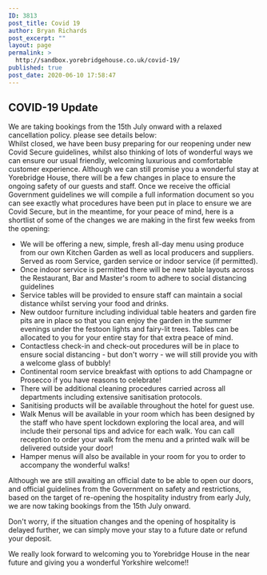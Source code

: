```yaml
---
ID: 3813
post_title: Covid 19
author: Bryan Richards
post_excerpt: ""
layout: page
permalink: >
  http://sandbox.yorebridgehouse.co.uk/covid-19/
published: true
post_date: 2020-06-10 17:58:47
---
```

<div class="section-title section-title-followed-by-content covid-head"><h2>COVID-19 Update</h2>
We are taking bookings from the 15th July onward with a relaxed cancellation policy.
please see details below:


</div>
Whilst closed, we have been busy preparing for our reopening under new Covid Secure guidelines, whilst also thinking of lots of wonderful ways we can ensure our usual friendly, welcoming luxurious and comfortable customer experience. Although we can still promise you a wonderful stay at Yorebridge House, there will be a few changes in place to ensure the ongoing safety of our guests and staff. Once we receive the official Government guidelines we will compile a full information document so you can see exactly what procedures have been put in place to ensure we are Covid Secure, but in the meantime, for your peace of mind, here is a shortlist of some of the changes we are making in the first few weeks from the opening:
<ul class="bulet">
 	<li>We will be offering a new, simple, fresh all-day menu using produce from our own Kitchen Garden as well as local producers and suppliers. Served as room Service, garden service or indoor service (if permitted).</li>
 	<li>Once indoor service is permitted there will be new table layouts across the Restaurant, Bar and Master's room to adhere to social distancing guidelines</li>
 	<li>Service tables will be provided to ensure staff can maintain a social distance whilst serving your food and drinks.</li>
 	<li>New outdoor furniture including individual table heaters and garden fire pits are in place so that you can enjoy the garden in the summer evenings under the festoon lights and fairy-lit trees. Tables can be allocated to you for your entire stay for that extra peace of mind.</li>
 	<li>Contactless check-in and check-out procedures will be in place to ensure social distancing - but don't worry - we will still provide you with a welcome glass of bubbly!</li>
 	<li>Continental room service breakfast with options to add Champagne or Prosecco if you have reasons to celebrate!</li>
 	<li>There will be additional cleaning procedures carried across all departments including extensive sanitisation protocols.</li>
 	<li>Sanitising products will be available throughout the hotel for guest use.</li>
 	<li>Walk Menus will be available in your room which has been designed by the staff who have spent lockdown exploring the local area, and will include their personal tips and advice for each walk. You can call reception to order your walk from the menu and a printed walk will be delivered outside your door!</li>
 	<li>Hamper menus will also be available in your room for you to order to accompany the wonderful walks!</li>
</ul>
Although we are still awaiting an official date to be able to open our doors, and official guidelines from the Government on safety and restrictions, based on the target of re-opening the hospitality industry from early July, we are now taking bookings from the 15th July onward.

Don't worry, if the situation changes and the opening of hospitality is delayed further, we can simply move your stay to a future date or refund your deposit.

We really look forward to welcoming you to Yorebridge House in the near future and giving you a wonderful Yorkshire welcome!!